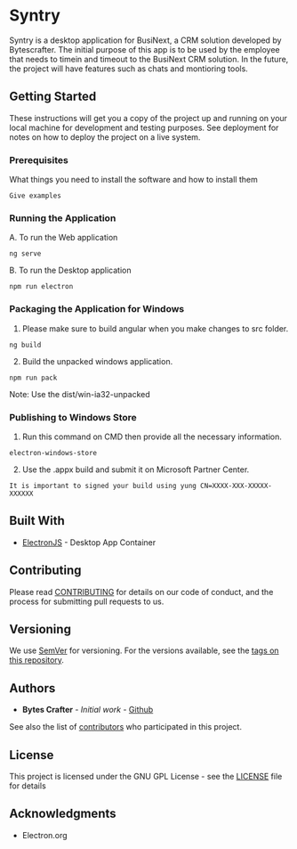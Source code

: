 # Syntry

Syntry is a desktop application for BusiNext, a CRM solution developed by Bytescrafter. The initial purpose of this app is to be used by the employee that needs to timein and timeout to the BusiNext CRM solution. In the future, the project will have features such as chats and montioring tools.

## Getting Started

These instructions will get you a copy of the project up and running on your local machine for development and testing purposes. See deployment for notes on how to deploy the project on a live system.

### Prerequisites

What things you need to install the software and how to install them

```
Give examples
```

### Running the Application

A. To run the Web application

```
ng serve
```

B. To run the Desktop application

```
npm run electron
```

### Packaging the Application for Windows

1. Please make sure to build angular when you make changes to src folder.

```
ng build
```

2. Build the unpacked windows application.

```
npm run pack
```

Note: Use the dist/win-ia32-unpacked

### Publishing to Windows Store

1. Run this command on CMD then provide all the necessary information.

```
electron-windows-store
```

2. Use the .appx build and submit it on Microsoft Partner Center.

```
It is important to signed your build using yung CN=XXXX-XXX-XXXXX-XXXXXX
```

## Built With

* [ElectronJS](https://electron.org/) - Desktop App Container

## Contributing

Please read [CONTRIBUTING](CONTRIBUTING) for details on our code of conduct, and the process for submitting pull requests to us.

## Versioning

We use [SemVer](http://semver.org/) for versioning. For the versions available, see the [tags on this repository](https://github.com/BytesCrafter/BusiNext-Syntry/tags).

## Authors

* **Bytes Crafter** - *Initial work* - [Github](https://github.com/BytesCrafter/BusiNext-Syntry)

See also the list of [contributors](https://github.com/BytesCrafter/BusiNext-Syntry/graphs/contributors) who participated in this project.

## License

This project is licensed under the GNU GPL License - see the [LICENSE](LICENSE) file for details

## Acknowledgments

* Electron.org
